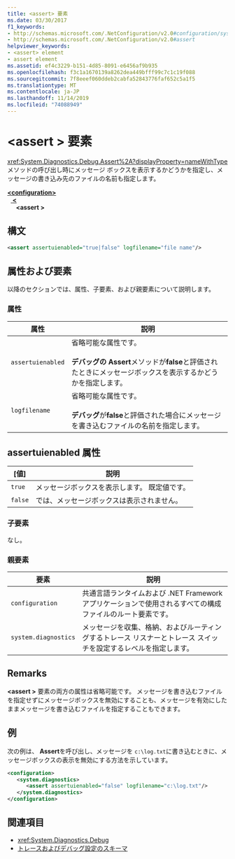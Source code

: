 ```yaml
---
title: <assert> 要素
ms.date: 03/30/2017
f1_keywords:
- http://schemas.microsoft.com/.NetConfiguration/v2.0#configuration/system.diagnostics/assert
- http://schemas.microsoft.com/.NetConfiguration/v2.0#assert
helpviewer_keywords:
- <assert> element
- assert element
ms.assetid: ef4c3229-b151-4d85-8091-e6456af9b935
ms.openlocfilehash: f3c1a1670139a8262dea449bfff99c7c1c19f088
ms.sourcegitcommit: 7f8eeef060ddeb2cabfa52843776faf652c5a1f5
ms.translationtype: MT
ms.contentlocale: ja-JP
ms.lasthandoff: 11/14/2019
ms.locfileid: "74088949"
---
```

# <a name="assert-element"></a>\<assert > 要素
<xref:System.Diagnostics.Debug.Assert%2A?displayProperty=nameWithType> メソッドの呼び出し時にメッセージ ボックスを表示するかどうかを指定し、メッセージの書き込み先のファイルの名前も指定します。  

[ **\<configuration>** ](../configuration-element.md)\
&nbsp;&nbsp;[ **\<** ](system-diagnostics-element.md)\
&nbsp;&nbsp;&nbsp;&nbsp; **\<assert >**

## <a name="syntax"></a>構文  
  
```xml  
<assert assertuienabled="true|false" logfilename="file name"/>  
```  
  
## <a name="attributes-and-elements"></a>属性および要素  
 以降のセクションでは、属性、子要素、および親要素について説明します。  
  
### <a name="attributes"></a>属性  
  
|属性|説明|  
|---------------|-----------------|  
|`assertuienabled`|省略可能な属性です。<br /><br /> **デバッグの Assert**メソッドが**false**と評価されたときにメッセージボックスを表示するかどうかを指定します。|  
|`logfilename`|省略可能な属性です。<br /><br /> **デバッグ**が**false**と評価された場合にメッセージを書き込むファイルの名前を指定します。|  
  
## <a name="assertuienabled-attribute"></a>assertuienabled 属性  
  
|[値]|説明|  
|-----------|-----------------|  
|`true`|メッセージボックスを表示します。 既定値です。|  
|`false`|では、メッセージボックスは表示されません。|  
  
### <a name="child-elements"></a>子要素  
 なし。  
  
### <a name="parent-elements"></a>親要素  
  
|要素|説明|  
|-------------|-----------------|  
|`configuration`|共通言語ランタイムおよび .NET Framework アプリケーションで使用されるすべての構成ファイルのルート要素です。|  
|`system.diagnostics`|メッセージを収集、格納、およびルーティングするトレース リスナーとトレース スイッチを設定するレベルを指定します。|  
  
## <a name="remarks"></a>Remarks  
 **\<assert >** 要素の両方の属性は省略可能です。 メッセージを書き込むファイルを指定せずにメッセージボックスを無効にすることも、メッセージを有効にしたままメッセージを書き込むファイルを指定することもできます。  
  
## <a name="example"></a>例  
 次の例は、 **Assert**を呼び出し、メッセージを `c:\log.txt`に書き込むときに、メッセージボックスの表示を無効にする方法を示しています。  
  
```xml  
<configuration>  
   <system.diagnostics>  
      <assert assertuienabled="false" logfilename="c:\log.txt"/>  
   </system.diagnostics>  
</configuration>  
```  
  
## <a name="see-also"></a>関連項目

- <xref:System.Diagnostics.Debug>
- [トレースおよびデバッグ設定のスキーマ](index.md)
